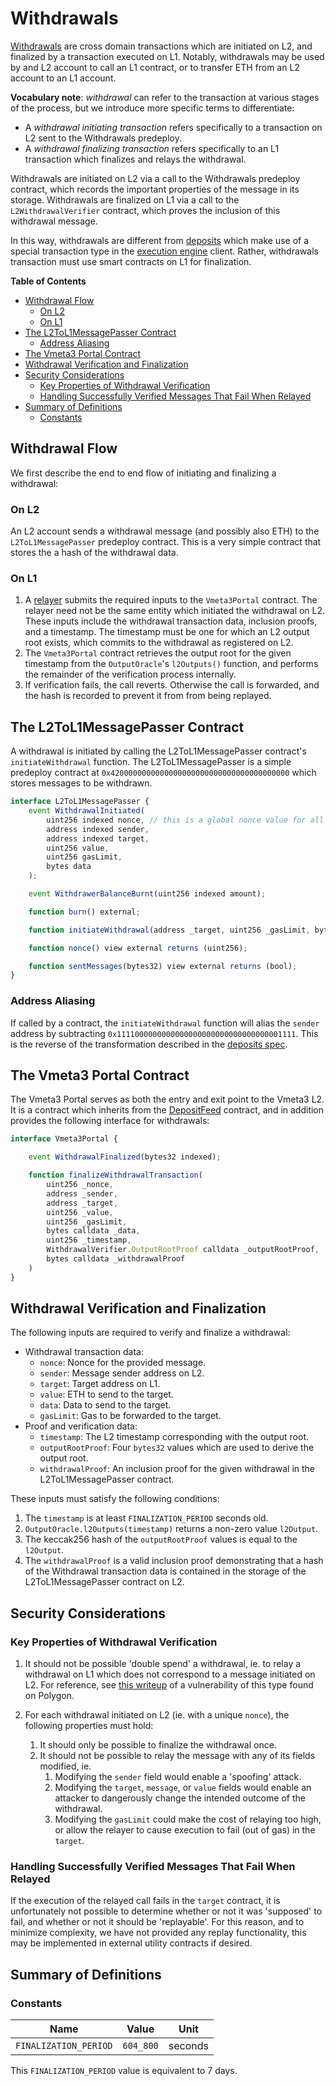 # Withdrawals

<!-- All glossary references in this file. -->
[g-deposits]: glossary.md#deposits
[g-deposited]: glossary.md#deposited-transaction
[deposit-tx-type]: glossary.md#deposited-transaction-type

[g-withdrawal]: glossary.md#withdrawal
[g-mpt]: glossary.md#merkle-patricia-trie
[g-relayer]: glossary.md#withdrawals
[g-execution-engine]: glossary.md#execution-engine

[Withdrawals][g-withdrawal] are cross domain transactions which are initiated on L2, and finalized by a transaction
executed on L1. Notably, withdrawals may be used by and L2 account to call an L1 contract, or to transfer ETH from
an L2 account to an L1 account.

**Vocabulary note**: *withdrawal* can refer to the transaction at various stages of the process, but we introduce
more specific terms to differentiate:

- A *withdrawal initiating transaction* refers specifically to a transaction on L2 sent to the Withdrawals predeploy.
- A *withdrawal finalizing transaction* refers specifically to an L1 transaction which finalizes and relays the
  withdrawal.

Withdrawals are initiated on L2 via a call to the Withdrawals predeploy contract, which records the important properties
of the message in its storage. Withdrawals are finalized on L1 via a call to the `L2WithdrawalVerifier` contract, which
proves the inclusion of this withdrawal message.

In this way, withdrawals are different from [deposits][g-deposits] which make use of a special transaction type in the
[execution engine][g-execution-engine] client. Rather, withdrawals transaction must use smart contracts on L1 for
finalization.

<!-- START doctoc generated TOC please keep comment here to allow auto update -->
<!-- DON'T EDIT THIS SECTION, INSTEAD RE-RUN doctoc TO UPDATE -->
**Table of Contents**

- [Withdrawal Flow](#withdrawal-flow)
  - [On L2](#on-l2)
  - [On L1](#on-l1)
- [The L2ToL1MessagePasser Contract](#the-l2tol1messagepasser-contract)
  - [Address Aliasing](#address-aliasing)
- [The Vmeta3 Portal Contract](#the-vmeta3-portal-contract)
- [Withdrawal Verification and Finalization](#withdrawal-verification-and-finalization)
- [Security Considerations](#security-considerations)
  - [Key Properties of Withdrawal Verification](#key-properties-of-withdrawal-verification)
  - [Handling Successfully Verified Messages That Fail When Relayed](#handling-successfully-verified-messages-that-fail-when-relayed)
- [Summary of Definitions](#summary-of-definitions)
  - [Constants](#constants)

<!-- END doctoc generated TOC please keep comment here to allow auto update -->

## Withdrawal Flow

We first describe the end to end flow of initiating and finalizing a withdrawal:

### On L2

An L2 account sends a withdrawal message (and possibly also ETH) to the `L2ToL1MessagePasser` predeploy contract.
   This is a very simple contract that stores the a hash of the withdrawal data.

### On L1

1. A [relayer][g-relayer] submits the required inputs to the `Vmeta3Portal` contract. The relayer need
   not be the same entity which initiated the withdrawal on L2.
   These inputs include the withdrawal transaction data, inclusion proofs, and a timestamp. The timestamp
   must be one for which an L2 output root exists, which commits to the withdrawal as registered on L2.
2. The `Vmeta3Portal` contract retrieves the output root for the given timestamp from the `OutputOracle`'s
   `l2Outputs()` function, and performs the remainder of the verification process internally.
3. If verification fails, the call reverts. Otherwise the call is forwarded, and the hash is recorded to prevent it from
   from being replayed.

## The L2ToL1MessagePasser Contract

[message-passer-contract]: #the-l2tol1messagepasser-contract

A withdrawal is initiated by calling the L2ToL1MessagePasser contract's `initiateWithdrawal` function.
The L2ToL1MessagePasser is a simple predeploy contract at `0x4200000000000000000000000000000000000000`
which stores messages to be withdrawn.

```js
interface L2ToL1MessagePasser {
    event WithdrawalInitiated(
        uint256 indexed nonce, // this is a global nonce value for all withdrawal messages
        address indexed sender,
        address indexed target,
        uint256 value,
        uint256 gasLimit,
        bytes data
    );

    event WithdrawerBalanceBurnt(uint256 indexed amount);

    function burn() external;

    function initiateWithdrawal(address _target, uint256 _gasLimit, bytes memory _data) payable external;

    function nonce() view external returns (uint256);

    function sentMessages(bytes32) view external returns (bool);
}

```

### Address Aliasing

[address-aliasing]: #address-aliasing

If called by a contract, the `initiateWithdrawal` function will alias the `sender` address by subtracting
`0x1111000000000000000000000000000000001111`. This is the reverse of the
transformation described in the [deposits spec](./deposits.md#address-aliasing).

## The Vmeta3 Portal Contract

The Vmeta3 Portal serves as both the entry and exit point to the Vmeta3 L2. It is a contract which inherits from
the [DepositFeed](./deposits.md#deposit-contract) contract, and in addition provides the following interface for
withdrawals:

```js
interface Vmeta3Portal {

    event WithdrawalFinalized(bytes32 indexed);

    function finalizeWithdrawalTransaction(
        uint256 _nonce,
        address _sender,
        address _target,
        uint256 _value,
        uint256 _gasLimit,
        bytes calldata _data,
        uint256 _timestamp,
        WithdrawalVerifier.OutputRootProof calldata _outputRootProof,
        bytes calldata _withdrawalProof
    )
}
```

## Withdrawal Verification and Finalization

The following inputs are required to verify and finalize a withdrawal:

- Withdrawal transaction data:
  - `nonce`: Nonce for the provided message.
  - `sender`: Message sender address on L2.
  - `target`: Target address on L1.
  - `value`: ETH to send to the target.
  - `data`: Data to send to the target.
  - `gasLimit`: Gas to be forwarded to the target.
- Proof and verification data:
  - `timestamp`: The L2 timestamp corresponding with the output root.
  - `outputRootProof`: Four `bytes32` values which are used to derive the output root.
  - `withdrawalProof`: An inclusion proof for the given withdrawal in the L2ToL1MessagePasser contract.

These inputs must satisfy the following conditions:

1. The `timestamp` is at least `FINALIZATION_PERIOD` seconds old.
1. `OutputOracle.l2Outputs(timestamp)` returns a non-zero value `l2Output`.
1. The keccak256 hash of the `outputRootProof` values is equal to the `l2Output`.
1. The `withdrawalProof` is a valid inclusion proof demonstrating that a hash of the Withdrawal transaction data
   is contained in the storage of the L2ToL1MessagePasser contract on L2.

## Security Considerations

### Key Properties of Withdrawal Verification

1. It should not be possible 'double spend' a withdrawal, ie. to relay a withdrawal on L1 which does not
    correspond to a message initiated on L2. For reference, see [this writeup][polygon-dbl-spend] of a vulnerability
    of this type found on Polygon.

    [polygon-dbl-spend]: https://gerhard-wagner.medium.com/double-spending-bug-in-polygons-plasma-bridge-2e0954ccadf1

1. For each withdrawal initiated on L2 (ie. with a unique `nonce`), the following properties must hold:
    1. It should only be possible to finalize the withdrawal once.
    1. It should not be possible to relay the message with any of its fields modified, ie.
        1. Modifying the `sender` field would enable a 'spoofing' attack.
        1. Modifying the `target`, `message`, or `value` fields would enable an attacker to dangerously change the
           intended outcome of the withdrawal.
        1. Modifying the `gasLimit` could make the cost of relaying too high, or allow the relayer to cause execution
           to fail (out of gas) in the `target`.

### Handling Successfully Verified Messages That Fail When Relayed

If the execution of the relayed call fails in the `target` contract, it is unfortunately not possible to determine
whether or not it was 'supposed' to fail, and whether or not it should be 'replayable'. For this reason, and to
minimize complexity, we have not provided any replay functionality, this may be implemented in external utility
contracts if desired.

## Summary of Definitions

### Constants

| Name                  | Value     | Unit    |
| --------------------- | --------- | ------- |
| `FINALIZATION_PERIOD` | `604_800` | seconds |

This `FINALIZATION_PERIOD` value is equivalent to 7 days.
